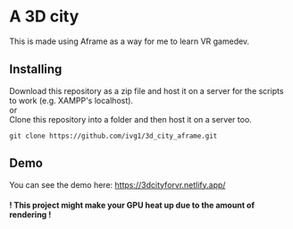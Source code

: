 # A 3D city
This is made using Aframe as a way for me to learn VR gamedev.

## Installing
Download this repository as a zip file and host it on a server for the scripts to work (e.g. XAMPP's localhost).  
or  
Clone this repository into a folder and then host it on a server too.  
```
git clone https://github.com/ivg1/3d_city_aframe.git
```

## Demo
You can see the demo here: https://3dcityforvr.netlify.app/

#### ! This project might make your GPU heat up due to the amount of rendering !
